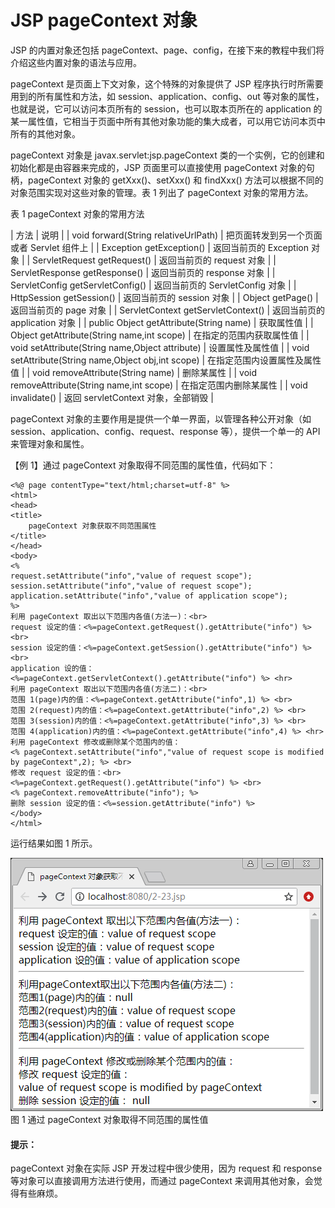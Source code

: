 # JSP pageContext 对象

JSP 的内置对象还包括 pageContext、page、config，在接下来的教程中我们将介绍这些内置对象的语法与应用。

pageContext 是页面上下文对象，这个特殊的对象提供了 JSP 程序执行时所需要用到的所有属性和方法，如 session、application、config、out 等对象的属性，也就是说，它可以访问本页所有的 session，也可以取本页所在的 application 的某一属性值，它相当于页面中所有其他对象功能的集大成者，可以用它访问本页中所有的其他对象。

pageContext 对象是 javax.servlet:jsp.pageContext 类的一个实例，它的创建和初始化都是由容器来完成的，JSP 页面里可以直接使用 pageContext 对象的句柄，pageContext 对象的 getXxx()、setXxx() 和 findXxx() 方法可以根据不同的对象范围实现对这些对象的管理。表 1 列出了 pageContext 对象的常用方法。

表 1 pageContext 对象的常用方法

| 方法 | 说明 |
| void forward(String relativeUrlPath) | 把页面转发到另一个页面或者 Servlet 组件上 |
| Exception getException() | 返回当前页的 Exception 对象 |
| ServletRequest getRequest() | 返回当前页的 request 对象 |
| ServletResponse getResponse() | 返回当前页的 response 对象 |
| ServletConfig getServletConfig() | 返回当前页的 ServletConfig 对象 |
| HttpSession getSession() | 返回当前页的 session 对象 |
| Object getPage() | 返回当前页的 page 对象 |
| ServletContext getServletContext() | 返回当前页的 application 对象 |
| public Object getAttribute(String name) | 获取属性值 |
| Object getAttribute(String name,int scope) | 在指定的范围内获取属性值 |
| void setAttribute(String name,Object attribute) | 设置属性及属性值 |
| void setAttribute(String name,Object obj,int scope) | 在指定范围内设置属性及属性值 |
| void removeAttribute(String name) | 删除某属性 |
| void removeAttribute(String name,int scope) | 在指定范围内删除某属性 |
| void invalidate() | 返回 servletContext 对象，全部销毁 |

pageContext 对象的主要作用是提供一个单一界面，以管理各种公开对象（如 session、application、config、request、response 等），提供一个单一的 API 来管理对象和属性。

【例 1】通过 pageContext 对象取得不同范围的属性值，代码如下：

```
<%@ page contentType="text/html;charset=utf-8" %>
<html>
<head>
<title>
    pageContext 对象获取不同范围属性
</title>
</head>
<body>
<%
request.setAttribute("info","value of request scope");
session.setAttribute("info","value of request scope");
application.setAttribute("info","value of application scope");
%>
利用 pageContext 取出以下范围内各值(方法一)：<br>
request 设定的值：<%=pageContext.getRequest().getAttribute("info") %> <br>
session 设定的值：<%=pageContext.getSession().getAttribute("info") %> <br>
application 设的值：<%=pageContext.getServletContext().getAttribute("info") %> <hr>
利用 pageContext 取出以下范围内各值(方法二)：<br>
范围 1(page)内的值：<%=pageContext.getAttribute("info",1) %> <br>
范围 2(request)内的值：<%=pageContext.getAttribute("info",2) %> <br>
范围 3(session)内的值：<%=pageContext.getAttribute("info",3) %> <br>
范围 4(application)内的值：<%=pageContext.getAttribute("info",4) %> <hr>
利用 pageContext 修改或删除某个范围内的值：
<% pageContext.setAttribute("info","value of request scope is modified by pageContext",2); %> <br>
修改 request 设定的值：<br>
<%=pageContext.getRequest().getAttribute("info") %> <br>
<% pageContext.removeAttribute("info"); %>
删除 session 设定的值：<%=session.getAttribute("info") %>
</body>
</html>
```

运行结果如图 1 所示。

![通过 pageContext 对象取得不同范围的属性值](img/1da057ef02290414e42dcea23b2e64e7.jpg)
图 1 通过 pageContext 对象取得不同范围的属性值

#### 提示：

pageContext 对象在实际 JSP 开发过程中很少使用，因为 request 和 response 等对象可以直接调用方法进行使用，而通过 pageContext 来调用其他对象，会觉得有些麻烦。
